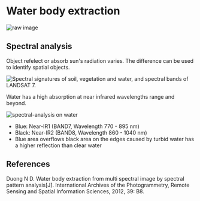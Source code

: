# Water body extraction

![raw image](https://raw.githubusercontent.com/junjchen/jarvis/master/water_body_extraction/6030_4_3.png)

## Spectral analysis

Object refelect or absorb sun's radiation varies. The difference can be used to identify spatial objects.

![Spectral signatures of soil, vegetation and water, and spectral bands of LANDSAT 7.](http://www.seos-project.eu/modules/remotesensing/images/Reflexionskurven.jpg)

Water has a high absorption at near infrared wavelengths range and beyond.

![spectral-analysis on water](https://raw.githubusercontent.com/junjchen/jarvis/master/water_body_extraction/spectral-analysis.png)

* Blue: Near-IR1 (BAND7, Wavelength 770 - 895 nm)
* Black: Near-IR2 (BAND8, Wavelength 860 - 1040 nm)
* Blue area overflows black area on the edges caused by turbid water has a higher reflection than clear water

## References

Duong N D. Water body extraction from multi spectral image by spectral pattern analysis[J]. International Archives of the Photogrammetry, Remote Sensing and Spatial Information Sciences, 2012, 39: B8.